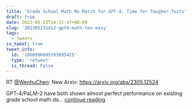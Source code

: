 ```yaml
---
title: 'Grade School Math No Match for GPT-4: Time for Tougher Tests'
draft: true
date: 2023-05-23T14:12:47+00:00
slug: '202305231412-gpt4-math-too-easy'
tags:
  - tweets
is_tweet: true
tweet_info:
  id: '1660906605393895425'
  type: 'retweet'
  is_thread: False
---
```




RT [@WenhuChen](https://x.com/WenhuChen): New Arxiv: <https://arxiv.org/abs/2305.12524>

GPT-4/PaLM-2 have both shown almost perfect performance on existing grade school math da… [continue reading](https://x.com/sytelus/status/1660906605393895425)
